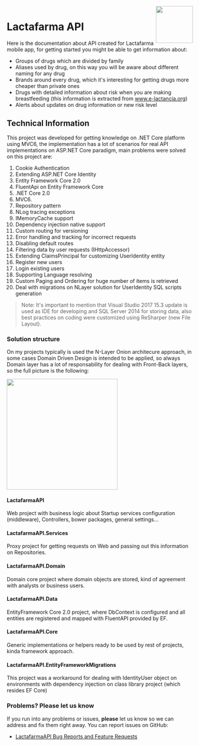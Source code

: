 ﻿<img src="http://lactafarma.bebemundi.com/lactafarma.jpg" align="right" style="height: 100px"/>

# Lactafarma API
Here is the documentation about API created for Lactafarma mobile app, for getting started you might be able to get information about:

* Groups of drugs which are divided by family
* Aliases used by drug, on this way you will be aware about different naming for any drug
* Brands around every drug, which it's interesting for getting drugs more cheaper than private ones
* Drugs with detailed information about risk when you are making breastfeeding (this information is extracted from <a href="www.e-lactancia.org" target="_blank">www.e-lactancia.org</a>)
* Alerts about updates on drug information or new risk level

## Technical Information
This project was developed for getting knowledge on .NET Core platform using MVC6, the implementation has a lot of scenarios for real API implementations on ASP.NET Core paradigm, main problems were solved on this project are:

1. Cookie Authentication
2. Extending ASP.NET Core Identity
3. Entity Framework Core 2.0
4. FluentApi on Entity Framework Core
5. .NET Core 2.0
6. MVC6. 
7. Repository pattern
8. NLog tracing exceptions
9. IMemoryCache support
10. Dependency injection native support
11. Custom routing for versioning
12. Error handling and tracking for incorrect requests
13. Disabling default routes
14. Filtering data by user requests (IHttpAccessor)
15. Extending ClaimsPrincipal for customizing UserIdentity entity
16. Register new users
17. Login existing users
18. Supporting Language resolving
19. Custom Paging and Ordering for huge number of items is retrieved
20. Deal with migrations on NLayer solution for UserIdentity SQL scripts generation

> Note: It's important to mention that Visual Studio 2017 15.3 update is used as IDE for developing and SQL Server 2014 for storing data, also best practices on coding were customized using ReSharper (new File Layout).


### Solution structure
On my projects typically is used the N-Layer Onion architecure approach, in some cases Domain Driven Design is intended to be applied, so always Domain layer has a lot of responsability for dealing with Front-Back layers, so the full picture is the following:

<img src="http://lactafarma.bebemundi.com/projectstructure.png" align="center" style="height: 300px"/>

#### LactafarmaAPI
Web project with business logic about Startup services configuration (middleware), Controllers, bower packages, general settings...

#### LactafarmaAPI.Services
Proxy project for getting requests on Web and passing out this information on Repositories.

#### LactafarmaAPI.Domain
Domain core project where domain objects are stored, kind of agreement with analysts or business users. 

#### LactafarmaAPI.Data
EntityFramework Core 2.0 project, where DbContext is configured and all entities are registered and mapped with FluentAPI provided by EF.

#### LactafarmaAPI.Core
Generic implementations or helpers ready to be used by rest of projects, kinda framework approach.

#### LactafarmaAPI.EntityFrameworkMigrations
This project was a workaround for dealing with IdentityUser object on environments with dependency injection on class library project (which resides EF Core)

### Problems? Please let us know

If you run into any problems or issues, **please** let us know so we can address and fix them right away. You can report issues on GitHub:

* [LactafarmaAPI Bug Reports and Feature Requests](https://github.com/gomnet/lactafarma/issues)
